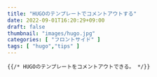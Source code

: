 ```yaml
---
title: "HUGOのテンプレートでコメントアウトする"
date: 2022-09-01T16:20:29+09:00
draft: false
thumbnail: "images/hugo.jpg"
categories: [ "フロントサイド" ]
tags: [ "hugo","tips" ]
---
```



    {{/* HUGOのテンプレートをコメントアウトできる。 */}}



